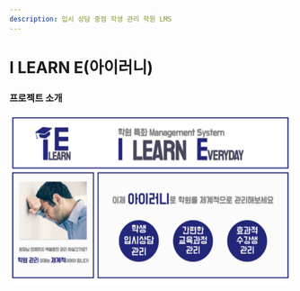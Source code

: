 ```yaml
---
description: 입시 상담 중점 학생 관리 학원 LMS
---
```


# I LEARN E(아이러니)

### 프로젝트 소개

![프로젝트 소개 ](../.gitbook/assets/이미지.PNG)
